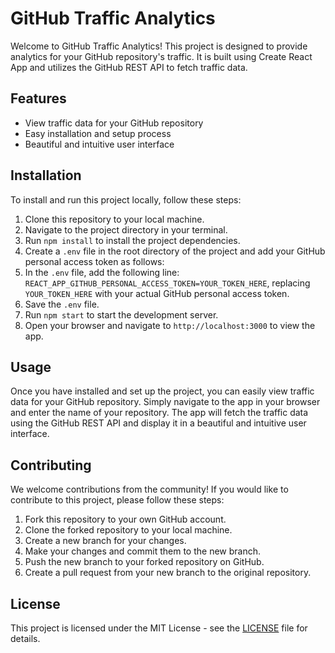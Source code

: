 # GitHub Traffic Analytics

Welcome to GitHub Traffic Analytics! This project is designed to provide analytics for your GitHub repository's traffic. It is built using Create React App and utilizes the GitHub REST API to fetch traffic data.

## Features

- View traffic data for your GitHub repository
- Easy installation and setup process
- Beautiful and intuitive user interface

## Installation

To install and run this project locally, follow these steps:

1. Clone this repository to your local machine.
2. Navigate to the project directory in your terminal.
3. Run `npm install` to install the project dependencies.
4. Create a `.env` file in the root directory of the project and add your GitHub personal access token as follows:
5. In the `.env` file, add the following line: `REACT_APP_GITHUB_PERSONAL_ACCESS_TOKEN=YOUR_TOKEN_HERE`, replacing `YOUR_TOKEN_HERE` with your actual GitHub personal access token.
6. Save the `.env` file.
7. Run `npm start` to start the development server.
8. Open your browser and navigate to `http://localhost:3000` to view the app.

## Usage

Once you have installed and set up the project, you can easily view traffic data for your GitHub repository. Simply navigate to the app in your browser and enter the name of your repository. The app will fetch the traffic data using the GitHub REST API and display it in a beautiful and intuitive user interface.

## Contributing

We welcome contributions from the community! If you would like to contribute to this project, please follow these steps:

1. Fork this repository to your own GitHub account.
2. Clone the forked repository to your local machine.
3. Create a new branch for your changes.
4. Make your changes and commit them to the new branch.
5. Push the new branch to your forked repository on GitHub.
6. Create a pull request from your new branch to the original repository.

## License

This project is licensed under the MIT License - see the [LICENSE](LICENSE) file for details.
